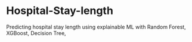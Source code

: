 # Hospital-Stay-length
Predicting hospital stay length using explainable ML with Random Forest, XGBoost, Decision Tree,
